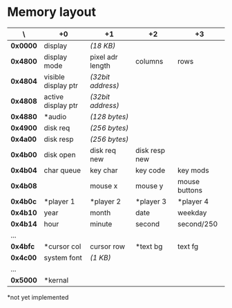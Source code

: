 Memory layout
=============

\          | +0                  | +1                | +2            | +3
-----------|---------------------|-------------------|---------------|--------------
**0x0000** | display             | _(18 KB)_         |               |
**0x4800** | display mode        | pixel adr length  | columns       | rows
**0x4804** | visible display ptr | _(32bit address)_ |               |
**0x4808** | active display ptr  | _(32bit address)_ |               |
**0x4880** | *audio              | _(128 bytes)_     |               |
**0x4900** | disk req            | _(256 bytes)_     |               |
**0x4a00** | disk resp           | _(256 bytes)_     |               |
**0x4b00** | disk open           | disk req new      | disk resp new |
**0x4b04** | char queue          | key char          | key code      | key mods
**0x4b08** |                     | mouse x           | mouse y       | mouse buttons
**0x4b0c** | *player 1           | *player 2         | *player 3     | *player 4
**0x4b10** | year                | month             | date          | weekday
**0x4b14** | hour                | minute            | second        | second/250
...        |                     |                   |               |
**0x4bfc** | *cursor col         | cursor row        | *text bg      | text fg
**0x4c00** | system font         | _(1 KB)_          |               |
...        |                     |                   |               |
**0x5000** | *kernal             |                   |               |

*not yet implemented
